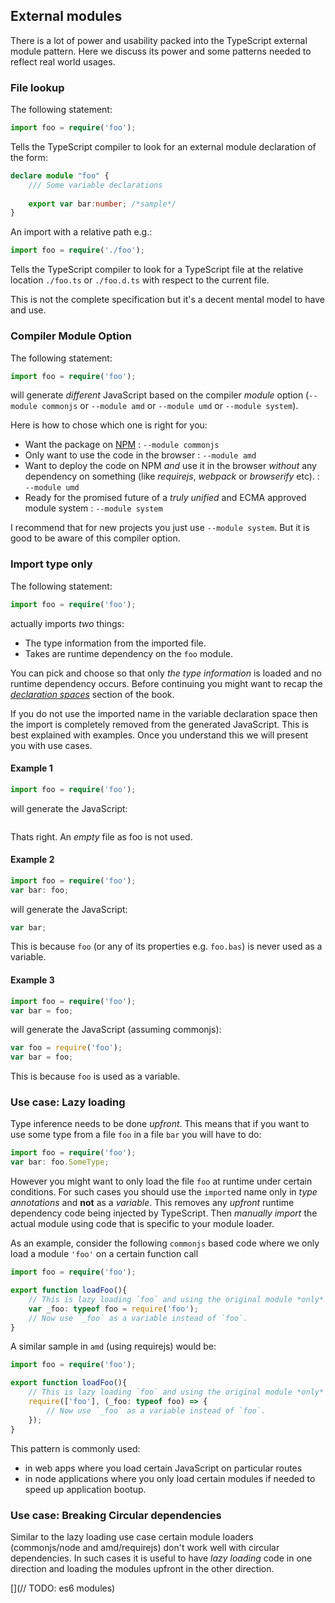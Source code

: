 ## External modules
There is a lot of power and usability packed into the TypeScript external module pattern. Here we discuss its power and some patterns needed to reflect real world usages.

### File lookup
The following statement: 

```ts
import foo = require('foo');
```

Tells the TypeScript compiler to look for an external module declaration of the form: 

```ts
declare module "foo" {
    /// Some variable declarations
    
    export var bar:number; /*sample*/
}
``` 
An import with a relative path e.g.: 

```ts
import foo = require('./foo');
```
Tells the TypeScript compiler to look for a TypeScript file at the relative location `./foo.ts` or `./foo.d.ts` with respect to the current file.

This is not the complete specification but it's a decent mental model to have and use.

### Compiler Module Option
The following statement:

```ts
import foo = require('foo');
```

will generate *different* JavaScript based on the compiler *module* option (`--module commonjs` or `--module amd` or `--module umd` or `--module system`).

Here is how to chose which one is right for you: 

* Want the package on [NPM](http://npmjs.com) : `--module commonjs`
* Only want to use the code in the browser : `--module amd`
* Want to deploy the code on NPM *and* use it in the browser *without* any dependency on something (like *requirejs*, *webpack* or *browserify* etc). : `--module umd`
* Ready for the promised future of a *truly unified* and ECMA approved module system : `--module system`

I recommend that for new projects you just use `--module system`. But it is good to be aware of this compiler option.

### Import type only
The following statement:

```ts
import foo = require('foo');
```

actually imports *two* things: 
* The type information from the imported file.
* Takes are runtime dependency on the `foo` module.

You can pick and choose so that only *the type information* is loaded and no runtime dependency occurs. Before continuing you might want to recap the [*declaration spaces*](../project/declarationspaces.md) section of the book.

If you do not use the imported name in the variable declaration space then the import is completely removed from the generated JavaScript. This is best explained with examples. Once you understand this we will present you with use cases.

#### Example 1
```ts
import foo = require('foo');
```
will generate the JavaScript: 

```js

```
Thats right. An *empty* file as foo is not used.

#### Example 2
```ts
import foo = require('foo');
var bar: foo;
```
will generate the JavaScript:
```js
var bar;
```
This is because `foo` (or any of its properties e.g. `foo.bas`) is never used as a variable.

#### Example 3
```ts
import foo = require('foo');
var bar = foo;
```
will generate the JavaScript (assuming commonjs):
```js
var foo = require('foo');
var bar = foo;
```
This is because `foo` is used as a variable.


### Use case: Lazy loading
Type inference needs to be done *upfront*. This means that if you want to use some type from a file `foo` in a file `bar` you will have to do: 

```ts
import foo = require('foo');
var bar: foo.SomeType;
```
However you might want to only load the file `foo` at runtime under certain conditions. For such cases you should use the `import`ed name only in *type annotations* and **not** as a *variable*. This removes any *upfront* runtime dependency code being injected by TypeScript. Then *manually import* the actual module using code that is specific to your module loader. 

As an example, consider the following `commonjs` based code where we only load a module `'foo'` on a certain function call

```ts
import foo = require('foo');

export function loadFoo(){
    // This is lazy loading `foo` and using the original module *only* as a type annotation
    var _foo: typeof foo = require('foo');
    // Now use `_foo` as a variable instead of `foo`.
}
```

A similar sample in `amd` (using requirejs) would be: 
```ts
import foo = require('foo');

export function loadFoo(){
    // This is lazy loading `foo` and using the original module *only* as a type annotation
    require(['foo'], (_foo: typeof foo) => {
        // Now use `_foo` as a variable instead of `foo`.    
    });
}
```

This pattern is commonly used:
* in web apps where you load certain JavaScript on particular routes 
* in node applications where you only load certain modules if needed to speed up application bootup.

### Use case: Breaking Circular dependencies

Similar to the lazy loading use case certain module loaders (commonjs/node and amd/requirejs) don't work well with circular dependencies. In such cases it is useful to have *lazy loading* code in one direction and loading the modules upfront in the other direction.

[](// TODO: es6 modules)


